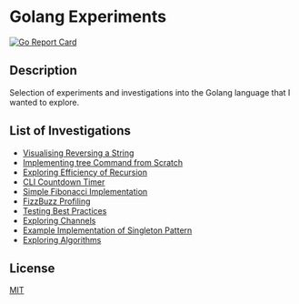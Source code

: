 # Golang Experiments
[![Go Report Card](https://goreportcard.com/badge/github.com/DavyJ0nes/golang-experiments)](https://goreportcard.com/report/github.com/DavyJ0nes/golang-experiments)

## Description

Selection of experiments and investigations into the Golang language that I wanted to explore.

## List of Investigations

- [Visualising Reversing a String](./reverse)
- [Implementing tree Command from Scratch](./tree-command)
- [Exploring Efficiency of Recursion](./recursion)
- [CLI Countdown Timer](./timer)
- [Simple Fibonacci Implementation](./fib)
- [FizzBuzz Profiling](./fizzbuzz)
- [Testing Best Practices](./testing)
- [Exploring Channels](./channels)
- [Example Implementation of Singleton Pattern](./singleton)
- [Exploring Algorithms](./algorithms)

## License

[MIT](./LICENSE)

